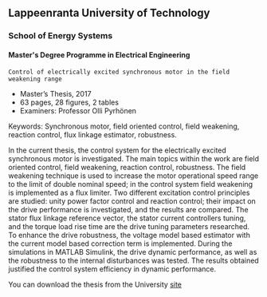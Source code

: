 ## Lappeenranta University of Technology
### School of Energy Systems
#### Master's Degree Programme in Electrical Engineering
`Control of electrically excited synchronous motor in the field weakening range`
* Master’s Thesis, 2017
* 63 pages, 28 figures, 2 tables
* Examiners: Professor Olli Pyrhönen

Keywords: Synchronous motor, field oriented control, field weakening, reaction control, flux linkage estimator, robustness.

In the current thesis, the control system for the electrically excited synchronous motor is investigated. The main topics within the work are field oriented control, field weakening, reaction control, robustness. The field weakening technique is used to increase the motor operational speed range to the limit of double nominal speed; in the control system field weakening is implemented as a flux limiter. Two different excitation control principles are studied: unity power factor control and reaction control; their impact on the drive performance is investigated, and the results are compared. The stator flux linkage reference vector, the stator current controllers tuning, and the torque load rise time are the drive tuning parameters researched. To enhance the drive robustness, the voltage model based estimator with the current model based correction term is implemented. During the simulations in MATLAB Simulink, the drive dynamic performance, as well as the robustness to the internal disturbances was tested. The results obtained justified the control system efficiency in dynamic performance.

You can download the thesis from the University [site](https://lutpub.lut.fi/handle/10024/143850)
